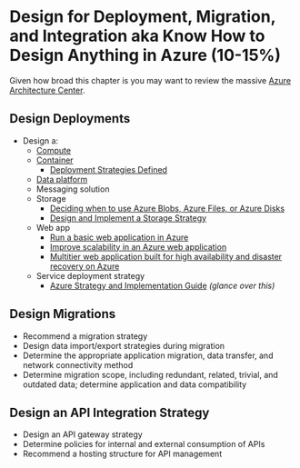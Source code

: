 # Design for Deployment, Migration, and Integration aka Know How to Design Anything in Azure (10-15%) 

Given how broad this chapter is you may want to review the massive [Azure Architecture Center](https://docs.microsoft.com/en-us/azure/architecture/).

## Design Deployments
* Design a:
    * [Compute](https://docs.microsoft.com/en-us/azure/architecture/guide/technology-choices/compute-overview)
    * [Container](https://docs.microsoft.com/en-us/azure/architecture/example-scenario/apps/devops-with-aks)
        * [Deployment Strategies Defined](http://blog.itaysk.com/2017/11/20/deployment-strategies-defined)
    * [Data platform](https://docs.microsoft.com/en-us/azure/architecture/data-guide/)
    * Messaging solution
    * Storage
        * [Deciding when to use Azure Blobs, Azure Files, or Azure Disks](https://docs.microsoft.com/en-us/azure/storage/common/storage-decide-blobs-files-disks)
        * [Design and Implement a Storage Strategy](https://www.lynda.com/Azure-tutorials/Microsoft-Azure-Design-Implement-Storage-Strategy/534642-2.html)
    * Web app
        * [Run a basic web application in Azure](https://docs.microsoft.com/en-us/azure/architecture/reference-architectures/app-service-web-app/basic-web-app)
        * [Improve scalability in an Azure web application](https://docs.microsoft.com/en-us/azure/architecture/reference-architectures/app-service-web-app/scalable-web-app)
        * [Multitier web application built for high availability and disaster recovery on Azure](https://docs.microsoft.com/en-us/azure/architecture/example-scenario/infrastructure/multi-tier-app-disaster-recovery)
    * Service deployment strategy
        * [Azure Strategy and Implementation Guide](https://azure.microsoft.com/en-us/resources/azure-strategy-and-implementation-guide/en-us/) *(glance over this)*

## Design Migrations
* Recommend a migration strategy
* Design data import/export strategies during migration
* Determine the appropriate application migration, data transfer, and network connectivity method
* Determine migration scope, including redundant, related, trivial, and outdated data; determine application and data compatibility

## Design an API Integration Strategy
* Design an API gateway strategy
* Determine policies for internal and external consumption of APIs
* Recommend a hosting structure for API management